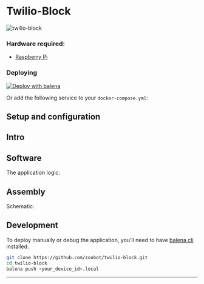 # Twilio-Block

![twilio-block](https://github.com/zoobot/twilio-block/blob/84959984525a2bdb4f2c2da5dfb2438bf24119e1/logo.png)

### Hardware required:
- [Raspberry Pi](https://www.aliexpress.com/item/4000130040254.html?key=a7e37b5f6ff1de9cb410158b1013e54a&prodOvrd=RAC&opt=false&aff_fcid=4d2d920f11ef4078804fb898b3aa854b-1638805157605-08626-_9xk30H&tt=CPS_NORMAL&aff_fsk=_9xk30H&aff_platform=shareComponent-detail&sk=_9xk30H&aff_trace_key=4d2d920f11ef4078804fb898b3aa854b-1638805157605-08626-_9xk30H&terminal_id=5408ef9d287140f483e79c70c12dadf0)

### Deploying

[![Deploy with balena](https://balena.io/deploy.svg)](https://dashboard.balena-cloud.com/deploy?repoUrl=https://github.com/zoobot/twilio-block)

Or add the following service to your `docker-compose.yml`:

## Setup and configuration


## Intro


## Software

The application logic:


## Assembly

Schematic:


## Development

To deploy manually or debug the application, you'll need to have [balena cli](https://www.balena.io/docs/reference/balena-cli/) installed.

```bash
git clone https://github.com/zoobot/twilio-block.git
cd twilio-block
balena push <your_device_id>.local
```


---